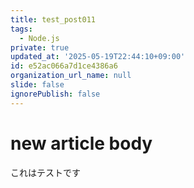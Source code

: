 ```yaml
---
title: test_post011
tags:
  - Node.js
private: true
updated_at: '2025-05-19T22:44:10+09:00'
id: e52ac066a7d1ce4386a6
organization_url_name: null
slide: false
ignorePublish: false
---
```

# new article body
これはテストです
